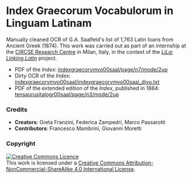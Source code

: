 # Index Graecorum Vocabulorum in Linguam Latinam	

Manually cleaned OCR of G.A. Saalfeld's list of 1,763 Latin loans from Ancient Greek (1874). This work was carried out as part of an internship at the [CIRCSE Research Centre](https://centridiricerca.unicatt.it/circse_index.html) in Milan, Italy, in the context of the [_LiLa: Linking Latin_](https://lila-erc.eu/) project.

- PDF of the _Index_: [indexgraecorvmvo00saal/page/n7/mode/2up](https://archive.org/details/indexgraecorvmvo00saal/page/n7/mode/2up)
- Dirty OCR of the _Index_: [indexgraecorvmvo00saal/indexgraecorvmvo00saal_djvu.txt](https://ia800300.us.archive.org/35/items/indexgraecorvmvo00saal/indexgraecorvmvo00saal_djvu.txt) 
- PDF of the extended edition of the _Index_, published in 1884: [tensaurusitalogr00saal/page/n3/mode/2up](https://archive.org/details/tensaurusitalogr00saal/page/n3/mode/2up)

<!--File structure: LiLa ID, Latin lemma, Ancient Greek lemma, WR, LV, CITE URN LSJ-->

<!--### File structure
1. LiLa ID
2. Latin lemma, as recorded in the _Index_
3. Ancient Greek lemmas, as recorded in the _Index_, separated into
  4. Written representations (i.e. graphical variants);
  5. Lemma variants ();
  6. Compounds;
7. LSJ CITE URN: https://raw.githubusercontent.com/Eumaeus/cite_lsj_cex/master/lsj_index.txt
8. Uncertainty? REMOVE?
-->

### Credits

- **Creators**: Greta Franzini, Federica Zampedri, Marco Passarotti
- **Contributors**: Francesco Mambrini, Giovanni Moretti

<!--### Citation-->
<!--To cite this data-set, you can adapt the following:-->


### Copyright

<a rel="license" href="http://creativecommons.org/licenses/by-nc-sa/4.0/"><img alt="Creative Commons Licence" style="border-width:0" src="https://i.creativecommons.org/l/by-nc-sa/4.0/88x31.png" /></a><br />This work is licensed under a <a rel="license" href="http://creativecommons.org/licenses/by-nc-sa/4.0/">Creative Commons Attribution-NonCommercial-ShareAlike 4.0 International License</a>.
